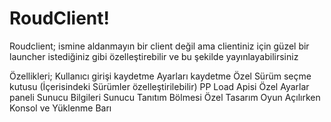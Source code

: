 # RoudClient!

Roudclient; ismine aldanmayın bir client değil ama clientiniz için güzel bir launcher istediğiniz gibi özelleştirebilir ve bu şekilde yayınlayabilirsiniz

Özellikleri;
Kullanıcı girişi kaydetme
Ayarları kaydetme
Özel Sürüm seçme kutusu (İçerisindeki Sürümler özelleştirilebilir)
PP Load Apisi
Özel Ayarlar paneli
Sunucu Bilgileri 
Sunucu Tanıtım Bölmesi
Özel Tasarım
Oyun Açılırken Konsol ve Yüklenme Barı

